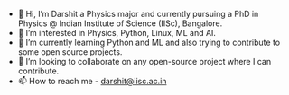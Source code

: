 - 👋 Hi, I’m Darshit a Physics major and currently pursuing a PhD in Physics @ Indian Institute of Science (IISc), Bangalore.
- 👀 I’m interested in Physics, Python, Linux, ML and AI.
- 🌱 I’m currently learning Python and ML and also trying to contribute to some open source projects.
- 💞️ I’m looking to collaborate on any open-source project where I can contribute.
- 📫 How to reach me - darshit@iisc.ac.in
<!---
DarshitSolanki04 is a ✨ special ✨ repository because its `README.md` (this file) appears on your GitHub profile.
You can click the Preview link to take a look at your changes.
--->
